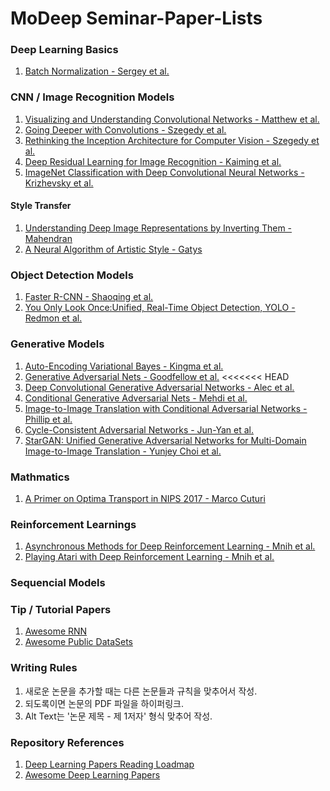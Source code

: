 # MoDeep Seminar-Paper-Lists

### Deep Learning Basics
1. [Batch Normalization - Sergey et al.](https://arxiv.org/pdf/1502.03167.pdf)

### CNN / Image Recognition Models
1. [Visualizing and Understanding Convolutional Networks - Matthew et al.](https://arxiv.org/abs/1311.2901)
2. [Going Deeper with Convolutions - Szegedy et al.](https://arxiv.org/abs/1409.4842)
3. [Rethinking the Inception Architecture for Computer Vision - Szegedy et al.](https://arxiv.org/abs/1512.00567)
4. [Deep Residual Learning for Image Recognition - Kaiming et al.](https://arxiv.org/abs/1512.03385)
5. [ImageNet Classification with Deep Convolutional Neural Networks - Krizhevsky et al.](https://papers.nips.cc/paper/4824-imagenet-classification-with-deep-convolutional-neural-networks)

#### Style Transfer
1. [Understanding Deep Image Representations by Inverting Them - Mahendran](https://arxiv.org/abs/1412.0035)
2. [A Neural Algorithm of Artistic Style - Gatys](https://arxiv.org/abs/1508.06576)

### Object Detection Models
1. [Faster R-CNN - Shaoqing et al.](https://arxiv.org/pdf/1506.01497.pdf)
2. [You Only Look Once:Unified, Real-Time Object Detection, YOLO - Redmon et al.](https://arxiv.org/pdf/1506.02640.pdf)

### Generative Models
1. [Auto-Encoding Variational Bayes - Kingma et al.](https://arxiv.org/pdf/1312.6114.pdf)
2. [Generative Adversarial Nets - Goodfellow et al.](https://arxiv.org/pdf/1406.2661.pdf)
<<<<<<< HEAD
3. [Deep Convolutional Generative Adversarial Networks - Alec et al.](https://arxiv.org/pdf/1511.06434.pdf)
4. [Conditional Generative Adversarial Nets - Mehdi et al.](https://arxiv.org/pdf/1411.1784.pdf)
5. [Image-to-Image Translation with Conditional Adversarial Networks - Phillip et al.](https://arxiv.org/pdf/1611.07004.pdf)
6. [Cycle-Consistent Adversarial Networks - Jun-Yan et al.](https://arxiv.org/pdf/1703.10593.pdf)
7. [StarGAN: Unified Generative Adversarial Networks for Multi-Domain Image-to-Image Translation - Yunjey Choi et al.](https://arxiv.org/pdf/1711.09020.pdf) 

### Mathmatics
1. [A Primer on Optima Transport in NIPS 2017 - Marco Cuturi](https://nips.cc/Conferences/2017/Schedule?showEvent=8736)

### Reinforcement Learnings
1. [Asynchronous Methods for Deep Reinforcement Learning - Mnih et al.](https://arxiv.org/abs/1602.01783)
2. [Playing Atari with Deep Reinforcement Learning - Mnih et al.](https://arxiv.org/abs/1312.5602)

### Sequencial Models

### Tip / Tutorial Papers
1. [Awesome RNN](https://github.com/kjw0612/awesome-rnn)
2. [Awesome Public DataSets](https://github.com/awesomedata/awesome-public-datasets) 

### Writing Rules
1. 새로운 논문을 추가할 때는 다른 논문들과 규칙을 맞추어서 작성.
2. 되도록이면 논문의 PDF 파일을 하이퍼링크.
3. Alt Text는 '논문 제목 - 제 1저자' 형식 맞추어 작성.

### Repository References
1. [Deep Learning Papers Reading Loadmap](https://github.com/songrotek/Deep-Learning-Papers-Reading-Roadmap)
2. [Awesome Deep Learning Papers](https://github.com/terryum/awesome-deep-learning-papers)

